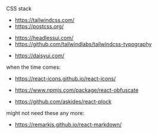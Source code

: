 CSS stack
+ https://tailwindcss.com/
+ https://postcss.org/
- https://headlessui.com/
- https://github.com/tailwindlabs/tailwindcss-typography
+ https://daisyui.com/

when the time comes:
- https://react-icons.github.io/react-icons/
+ https://www.npmjs.com/package/react-obfuscate
- https://github.com/askides/react-plock

might not need these any more:
- https://remarkjs.github.io/react-markdown/